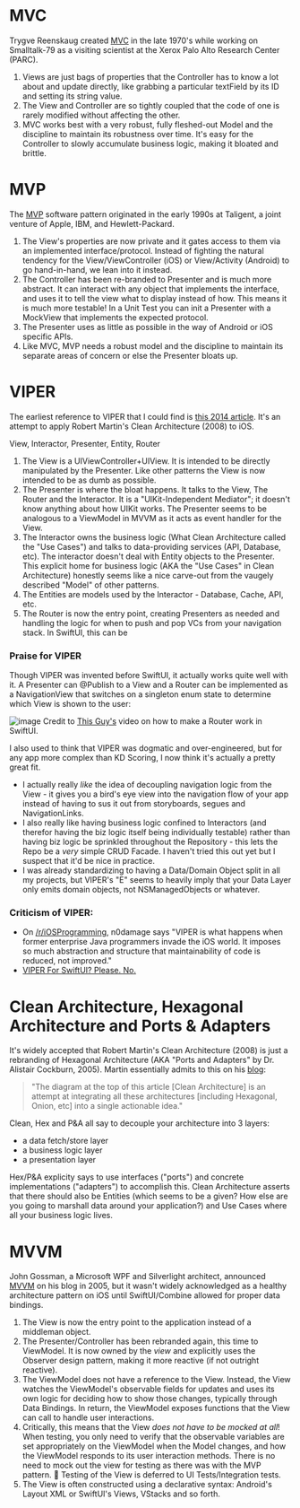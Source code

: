 # MVC
Trygve Reenskaug created [MVC](https://en.wikipedia.org/wiki/Model%E2%80%93view%E2%80%93controller) in the late 1970's while working on Smalltalk-79 as a visiting scientist at the Xerox Palo Alto Research Center (PARC).

1. Views are just bags of properties that the Controller has to know a lot about and update directly, like grabbing a particular textField by its ID and setting its string value.
2. The View and Controller are so tightly coupled that the code of one is rarely modified without affecting the other.
3. MVC works best with a very robust, fully fleshed-out Model and the discipline to maintain its robustness over time. It's easy for the Controller to slowly accumulate business logic, making it bloated and brittle.

# MVP
The [MVP](https://en.wikipedia.org/wiki/Model%E2%80%93view%E2%80%93presenter) software pattern originated in the early 1990s at Taligent, a joint venture of Apple, IBM, and Hewlett-Packard.

1. The View's properties are now private and it gates access to them via an implemented interface/protocol. Instead of fighting the natural tendency for the View/ViewController (iOS) or View/Activity (Android) to go hand-in-hand, we lean into it instead.
2. The Controller has been re-branded to Presenter and is much more abstract. It can interact with any object that implements the interface, and uses it to tell the view what to display instead of how. This means it is much more testable! In a Unit Test you can init a Presenter with a MockView that implements the expected protocol.
3. The Presenter uses as little as possible in the way of Android or iOS specific APIs.
4. Like MVC, MVP needs a robust model and the discipline to maintain its separate areas of concern or else the Presenter bloats up.

# VIPER
The earliest reference to VIPER that I could find is [this 2014 article](https://www.objc.io/issues/13-architecture/viper/). It's an attempt to apply Robert Martin's Clean Architecture (2008) to iOS.

View, Interactor, Presenter, Entity, Router
1. The View is a UIViewController+UIView. It is intended to be directly manipulated by the Presenter. Like other patterns the View is now intended to be as dumb as possible. 
2. The Presenter is where the bloat happens. It talks to the View, The Router and the Interactor. It is a "UIKit-Independent Mediator"; it doesn't know anything about how UIKit works. The Presenter seems to be analogous to a ViewModel in MVVM as it acts as event handler for the View. 
3. The Interactor owns the business logic (What Clean Architecture called the "Use Cases") and talks to data-providing services (API, Database, etc). The interactor doesn't deal with  Entity objects to the Presenter. This explicit home for business logic (AKA the "Use Cases" in Clean Architecture) honestly seems like a nice carve-out from the vaugely described "Model" of other patterns. 
4. The Entities are models used by the Interactor - Database, Cache, API, etc.
5. The Router is now the entry point, creating Presenters as needed and handling the logic for when to push and pop VCs from your navigation stack. In SwiftUI, this can be 

### Praise for VIPER
Though VIPER was invented before SwiftUI, it actually works quite well with it. A Presenter can @Publish to a View and a Router can be implemented as a NavigationView that switches on a singleton enum state to determine which View is shown to the user:

![image](https://github.com/user-attachments/assets/162023fd-d7f2-4f21-8f09-ae0a7e768fcd)
Credit to [This Guy's](https://www.youtube.com/watch?v=REggLXHMAqQ) video on how to make a Router work in SwiftUI.

I also used to think that VIPER was dogmatic and over-engineered, but for any app more complex than KD Scoring, I now think it's actually a pretty great fit. 

- I actually really _like_ the idea of decoupling navigation logic from the View - it gives you a bird's eye view into the navigation flow of your app instead of having to sus it out from storyboards, segues and NavigationLinks.
- I also really like having business logic confined to Interactors (and therefor having the biz logic itself being individually testable) rather than having biz logic be sprinkled throughout the Repository - this lets the Repo be a _very_ simple CRUD Facade. I haven't tried this out yet but I suspect that it'd be nice in practice.
- I was already standardizing to having a Data/Domain Object split in all my projects, but VIPER's "E" seems to heavily imply that your Data Layer only emits domain objects, not NSManagedObjects or whatever. 

### Criticism of VIPER:
- On [/r/iOSProgramming](https://www.reddit.com/r/iOSProgramming/comments/5pcebg/comment/dcqa1uj/), n0damage says "VIPER is what happens when former enterprise Java programmers invade the iOS world. It imposes so much abstraction and structure that maintainability of code is reduced, not improved."
- [VIPER For SwiftUI? Please. No.](https://betterprogramming.pub/viper-for-swiftui-please-no-ee61ce99694c)


# Clean Architecture, Hexagonal Architecture and Ports & Adapters
It's widely accepted that Robert Martin's Clean Architecture (2008) is just a rebranding of Hexagonal Architecture (AKA "Ports and Adapters" by Dr. Alistair Cockburn, 2005). Martin essentially admits to this on his [blog](https://blog.cleancoder.com/uncle-bob/2012/08/13/the-clean-architecture.html):

> "The diagram at the top of this article [Clean Architecture] is an attempt at integrating all these architectures [including Hexagonal, Onion, etc] into a single actionable idea."

Clean, Hex and P&A all say to decouple your architecture into 3 layers: 
- a data fetch/store layer
- a business logic layer
- a presentation layer

Hex/P&A explicity says to use interfaces ("ports") and concrete implementations ("adapters") to accomplish this. Clean Architecture asserts that there should also be Entities (which seems to be a given? How else are you going to marshall data around your application?) and Use Cases where all your business logic lives.


# MVVM
John Gossman, a Microsoft WPF and Silverlight architect, announced [MVVM](https://en.wikipedia.org/wiki/Model%E2%80%93view%E2%80%93viewmodel) on his blog in 2005, but it wasn't widely acknowledged as a healthy architecture pattern on iOS until SwiftUI/Combine allowed for proper data bindings.

1. The View is now the entry point to the application instead of a middleman object.
2. The Presenter/Controller has been rebranded again, this time to ViewModel. It is now owned by the _view_ and explicitly uses the Observer design pattern, making it more reactive (if not outright reactive).
3. The ViewModel does not have a reference to the View. Instead, the View watches the ViewModel's observable fields for updates and uses its own logic for deciding how to show those changes, typically through Data Bindings. In return, the ViewModel exposes functions that the View can call to handle user interactions.
4. Critically, this means that the View *does not have to be mocked at all*! When testing, you only need to verify that the observable variables are set appropriately on the ViewModel when the Model changes, and how the ViewModel responds to its user interaction methods. There is no need to mock out the view for testing as there was with the MVP pattern. 🤯 Testing of the View is deferred to UI Tests/Integration tests.
5. The View is often constructed using a declarative syntax: Android's Layout XML or SwiftUI's Views, VStacks and so forth.
